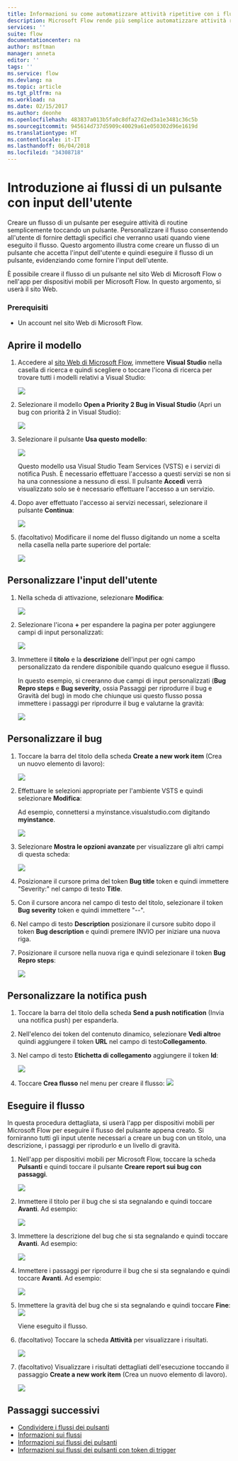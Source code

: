 ```yaml
---
title: Informazioni su come automatizzare attività ripetitive con i flussi attivati da un pulsante che accettano input dell'utente| Microsoft Docs
description: Microsoft Flow rende più semplice automatizzare attività ripetitive. I flussi possono anche accettare l'input dell'utente durante l'esecuzione di un'attività ripetitiva.
services: ''
suite: flow
documentationcenter: na
author: msftman
manager: anneta
editor: ''
tags: ''
ms.service: flow
ms.devlang: na
ms.topic: article
ms.tgt_pltfrm: na
ms.workload: na
ms.date: 02/15/2017
ms.author: deonhe
ms.openlocfilehash: 483837a013b5fa0c8dfa27d2ed3a1e3481c36c5b
ms.sourcegitcommit: 945614d737d5909c40029a61e050302d96e1619d
ms.translationtype: HT
ms.contentlocale: it-IT
ms.lasthandoff: 06/04/2018
ms.locfileid: "34308718"
---
```

# <a name="introducing-button-flows-with-user-input"></a>Introduzione ai flussi di un pulsante con input dell'utente
Creare un flusso di un pulsante per eseguire attività di routine semplicemente toccando un pulsante. Personalizzare il flusso consentendo all'utente di fornire dettagli specifici che verranno usati quando viene eseguito il flusso. Questo argomento illustra come creare un flusso di un pulsante che accetta l'input dell'utente e quindi eseguire il flusso di un pulsante, evidenziando come fornire l'input dell'utente.

È possibile creare il flusso di un pulsante nel sito Web di Microsoft Flow o nell'app per dispositivi mobili per Microsoft Flow. In questo argomento, si userà il sito Web.

### <a name="prerequisites"></a>Prerequisiti
* Un account nel sito Web di Microsoft Flow.

## <a name="open-the-template"></a>Aprire il modello
1. Accedere al [sito Web di Microsoft Flow](https://flow.microsoft.com), immettere **Visual Studio** nella casella di ricerca e quindi scegliere o toccare l'icona di ricerca per trovare tutti i modelli relativi a Visual Studio:
   
    ![](./media/button-flow-with-user-input-tokens/1.png)  
2. Selezionare il modello **Open a Priority 2 Bug in Visual Studio** (Apri un bug con priorità 2 in Visual Studio):
   
    ![](./media/button-flow-with-user-input-tokens/2.png)  
3. Selezionare il pulsante **Usa questo modello**:
   
    ![](./media/button-flow-with-user-input-tokens/3.png)  
   
    Questo modello usa Visual Studio Team Services (VSTS) e i servizi di notifica Push. È necessario effettuare l'accesso a questi servizi se non si ha una connessione a nessuno di essi. Il pulsante **Accedi** verrà visualizzato solo se è necessario effettuare l'accesso a un servizio.
4. Dopo aver effettuato l'accesso ai servizi necessari, selezionare il pulsante **Continua**:
   
    ![](./media/button-flow-with-user-input-tokens/4.png)  
5. (facoltativo) Modificare il nome del flusso digitando un nome a scelta nella casella nella parte superiore del portale:
   
    ![](./media/button-flow-with-user-input-tokens/5.png)

## <a name="customize-the-user-input"></a>Personalizzare l'input dell'utente
1. Nella scheda di attivazione, selezionare **Modifica**:
   
    ![](./media/button-flow-with-user-input-tokens/6.png)  
2. Selezionare l'icona **+** per espandere la pagina per poter aggiungere campi di input personalizzati:
   
    ![](./media/button-flow-with-user-input-tokens/7.png)
3. Immettere il **titolo** e la **descrizione** dell'input per ogni campo personalizzato da rendere disponibile quando qualcuno esegue il flusso.  
   
    In questo esempio, si creeranno due campi di input personalizzati (**Bug Repro steps** e **Bug severity**, ossia Passaggi per riprodurre il bug e Gravità del bug) in modo che chiunque usi questo flusso possa immettere i passaggi per riprodurre il bug e valutarne la gravità:  
   
    ![](./media/button-flow-with-user-input-tokens/8.png)

## <a name="customize-the-bug"></a>Personalizzare il bug
1. Toccare la barra del titolo della scheda **Create a new work item** (Crea un nuovo elemento di lavoro):
   
    ![](./media/button-flow-with-user-input-tokens/9.png)  
2. Effettuare le selezioni appropriate per l'ambiente VSTS e quindi selezionare **Modifica**:
   
    Ad esempio, connettersi a myinstance.visualstudio.com digitando **myinstance**.
   
    ![](./media/button-flow-with-user-input-tokens/10.png)  
3. Selezionare **Mostra le opzioni avanzate** per visualizzare gli altri campi di questa scheda:
   
    ![](./media/button-flow-with-user-input-tokens/11.png)  
4. Posizionare il cursore prima del token **Bug title** token e quindi immettere "Severity:" nel campo di testo **Title**.
5. Con il cursore ancora nel campo di testo del titolo, selezionare il token **Bug severity** token e quindi immettere "--".  
6. Nel campo di testo **Description** posizionare il cursore subito dopo il token **Bug description** e quindi premere INVIO per iniziare una nuova riga.
7. Posizionare il cursore nella nuova riga e quindi selezionare il token **Bug Repro steps**:
   
    ![](./media/button-flow-with-user-input-tokens/12.png)

## <a name="customize-the-push-notification"></a>Personalizzare la notifica push
1. Toccare la barra del titolo della scheda **Send a push notification** (Invia una notifica push) per espanderla.
2. Nell'elenco dei token del contenuto dinamico, selezionare **Vedi altro**e quindi aggiungere il token **URL** nel campo di testo**Collegamento**.
3. Nel campo di testo **Etichetta di collegamento** aggiungere il token **Id**:
   
    ![](./media/button-flow-with-user-input-tokens/13.png)  
4. Toccare **Crea flusso** nel menu per creare il flusso: ![](./media/button-flow-with-user-input-tokens/14.png)  

## <a name="run-your-flow"></a>Eseguire il flusso
In questa procedura dettagliata, si userà l'app per dispositivi mobili per Microsoft Flow per eseguire il flusso del pulsante appena creato. Si forniranno tutti gli input utente necessari a creare un bug con un titolo, una descrizione, i passaggi per riprodurlo e un livello di gravità.  

1. Nell'app per dispositivi mobili per Microsoft Flow, toccare la scheda **Pulsanti** e quindi toccare il pulsante **Creare report sui bug con passaggi**.
   
    ![](./media/button-flow-with-user-input-tokens/runmt1.png)  
2. Immettere il titolo per il bug che si sta segnalando e quindi toccare **Avanti**. Ad esempio:
   
    ![](./media/button-flow-with-user-input-tokens/runmt2.png)  
3. Immettere la descrizione del bug che si sta segnalando e quindi toccare **Avanti**. Ad esempio:
   
    ![](./media/button-flow-with-user-input-tokens/runmt3.png)  
4. Immettere i passaggi per riprodurre il bug che si sta segnalando e quindi toccare **Avanti**. Ad esempio:
   
    ![](./media/button-flow-with-user-input-tokens/runmt3-1.png)  
5. Immettere la gravità del bug che si sta segnalando e quindi toccare **Fine**:  
    ![](./media/button-flow-with-user-input-tokens/runmt3-2.png)  
   
    Viene eseguito il flusso.
6. (facoltativo) Toccare la scheda **Attività** per visualizzare i risultati.
   
    ![](./media/button-flow-with-user-input-tokens/runmt5.png)  
7. (facoltativo) Visualizzare i risultati dettagliati dell'esecuzione toccando il passaggio **Create a new work item** (Crea un nuovo elemento di lavoro).
   
    ![](./media/button-flow-with-user-input-tokens/runmt6.png)  

## <a name="next-steps"></a>Passaggi successivi
* [Condividere i flussi dei pulsanti](share-buttons.md)
* [Informazioni sui flussi](guided-learning/get-started.yml?tutorial-step=1)  
* [Informazioni sui flussi dei pulsanti](introduction-to-button-flows.md)  
* [Informazioni sui flussi dei pulsanti con token di trigger](introduction-to-button-trigger-tokens.md)  

